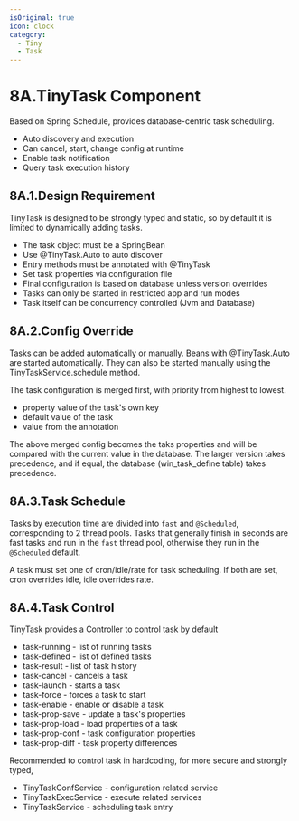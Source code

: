 ```yaml
---
isOriginal: true
icon: clock
category:
  - Tiny
  - Task
---
```


# 8A.TinyTask Component

Based on Spring Schedule, provides database-centric task scheduling.

* Auto discovery and execution
* Can cancel, start, change config at runtime
* Enable task notification
* Query task execution history

## 8A.1.Design Requirement

TinyTask is designed to be strongly typed and static, so by default it is limited to dynamically adding tasks.

* The task object must be a SpringBean
* Use @TinyTask.Auto to auto discover
* Entry methods must be annotated with @TinyTask
* Set task properties via configuration file
* Final configuration is based on database unless version overrides
* Tasks can only be started in restricted app and run modes
* Task itself can be concurrency controlled (Jvm and Database)

## 8A.2.Config Override

Tasks can be added automatically or manually. Beans with @TinyTask.Auto are started automatically.
They can also be started manually using the TinyTaskService.schedule method.

The task configuration is merged first, with priority from highest to lowest.

* property value of the task's own key
* default value of the task
* value from the annotation

The above merged config becomes the taks properties and will be compared with the current value
in the database. The larger version takes precedence, and if equal,
the database (win_task_define table) takes precedence.

## 8A.3.Task Schedule

Tasks by execution time are divided into `fast` and `@Scheduled`, corresponding to 2 thread pools.
Tasks that generally finish in seconds are fast tasks and run in the `fast` thread pool,
otherwise they run in the `@Scheduled` default.

A task must set one of cron/idle/rate for task scheduling.
If both are set, cron overrides idle, idle overrides rate.

## 8A.4.Task Control

TinyTask provides a Controller to control task by default

* task-running - list of running tasks
* task-defined - list of defined tasks
* task-result - list of task history
* task-cancel - cancels a task
* task-launch - starts a task
* task-force - forces a task to start
* task-enable - enable or disable a task
* task-prop-save - update a task's properties
* task-prop-load - load properties of a task
* task-prop-conf - task configuration properties
* task-prop-diff - task property differences

Recommended to control task in hardcoding, for more secure and strongly typed,

* TinyTaskConfService - configuration related service
* TinyTaskExecService - execute related services
* TinyTaskService - scheduling task entry
